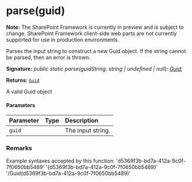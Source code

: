 # parse(guid)
**Note:** The SharePoint Framework is currently in preview and is subject to change. SharePoint Framework client-side web parts are not currently supported for use in production environments.



Parses the input string to construct a new Guid object. If the string cannot be parsed, then an error is thrown.

**Signature:** _public static parse(guidString: string | undefined | null): [Guid](../../sp-core-library/class/guid.md);_

**Returns**: [`Guid`](../../sp-core-library/class/guid.md)



A valid Guid object

#### Parameters


| Parameter	   | Type    | Description |
|:-------------|:---------------|:------------|
| `guid`    |  | The input string. |


### Remarks

Example syntaxes accepted by this function: 'd5369f3b-bd7a-412a-9c0f-7f0650bb5489' '{d5369f3b-bd7a-412a-9c0f-7f0650bb5489}' '/Guid(d5369f3b-bd7a-412a-9c0f-7f0650bb5489)'

